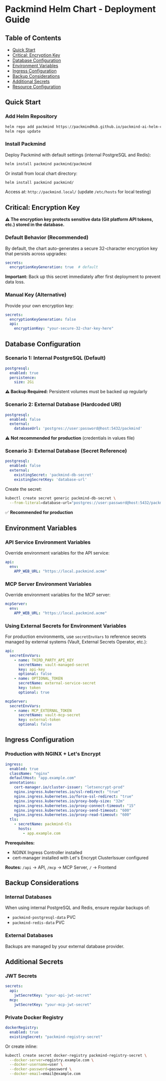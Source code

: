 # Packmind Helm Chart - Deployment Guide

## Table of Contents

- [Quick Start](#quick-start)
- [Critical: Encryption Key](#critical-encryption-key)
- [Database Configuration](#database-configuration)
- [Environment Variables](#environment-variables)
- [Ingress Configuration](#ingress-configuration)
- [Backup Considerations](#backup-considerations)
- [Additional Secrets](#additional-secrets)
- [Resource Configuration](#resource-configuration)

## Quick Start

### Add Helm Repository

```bash
helm repo add packmind https://packmindHub.github.io/packmind-ai-helm-chart/
helm repo update
```

### Install Packmind

Deploy Packmind with default settings (internal PostgreSQL and Redis):

```bash
helm install packmind packmind/packmind
```

Or install from local chart directory:

```bash
helm install packmind packmind/
```

Access at: `http://packmind.local/` (update `/etc/hosts` for local testing)

## Critical: Encryption Key

**⚠️ The encryption key protects sensitive data (Git platform API tokens, etc.) stored in the database.**

### Default Behavior (Recommended)

By default, the chart auto-generates a secure 32-character encryption key that persists across upgrades:

```yaml
secrets:
  encryptionKeyGeneration: true  # default
```

**Important:** Back up this secret immediately after first deployment to prevent data loss.

### Manual Key (Alternative)

Provide your own encryption key:

```yaml
secrets:
  encryptionKeyGeneration: false
  api:
    encryptionKey: "your-secure-32-char-key-here"
```

## Database Configuration

### Scenario 1: Internal PostgreSQL (Default)

```yaml
postgresql:
  enabled: true
  persistence:
    size: 2Gi
```

**⚠️ Backup Required:** Persistent volumes must be backed up regularly

### Scenario 2: External Database (Hardcoded URI)

```yaml
postgresql:
  enabled: false
  external:
    databaseUrl: 'postgres://user:password@host:5432/packmind'
```

⚠️ **Not recommended for production** (credentials in values file)

### Scenario 3: External Database (Secret Reference)

```yaml
postgresql:
  enabled: false
  external:
    existingSecret: 'packmind-db-secret'
    existingSecretKey: 'database-url'
```

Create the secret:

```bash
kubectl create secret generic packmind-db-secret \
  --from-literal=database-url="postgres://user:password@host:5432/packmind"
```

✅ **Recommended for production**

## Environment Variables

### API Service Environment Variables

Override environment variables for the API service:

```yaml
api:
  env:
    APP_WEB_URL: "https://local.packmind.acme"
```

### MCP Server Environment Variables

Override environment variables for the MCP server:

```yaml
mcpServer:
  env:
    APP_WEB_URL: "https://local.packmind.acme"
```

### Using External Secrets for Environment Variables

For production environments, use `secretEnvVars` to reference secrets managed by external systems (Vault, External Secrets Operator, etc.):

```yaml
api:
  secretEnvVars:
    - name: THIRD_PARTY_API_KEY
      secretName: vault-managed-secret
      key: api-key
      optional: false
    - name: OPTIONAL_TOKEN
      secretName: external-service-secret
      key: token
      optional: true

mcpServer:
  secretEnvVars:
    - name: MCP_EXTERNAL_TOKEN
      secretName: vault-mcp-secret
      key: external-token
      optional: false
```

## Ingress Configuration

### Production with NGINX + Let's Encrypt

```yaml
ingress:
  enabled: true
  className: "nginx"
  defaultHost: "app.example.com"
  annotations:
    cert-manager.io/cluster-issuer: "letsencrypt-prod"
    nginx.ingress.kubernetes.io/ssl-redirect: "true"
    nginx.ingress.kubernetes.io/force-ssl-redirect: "true"
    nginx.ingress.kubernetes.io/proxy-body-size: "32m"
    nginx.ingress.kubernetes.io/proxy-connect-timeout: "15"
    nginx.ingress.kubernetes.io/proxy-send-timeout: "600"
    nginx.ingress.kubernetes.io/proxy-read-timeout: "600"
  tls:
    - secretName: packmind-tls
      hosts:
        - app.example.com
```

**Prerequisites:**
- NGINX Ingress Controller installed
- cert-manager installed with Let's Encrypt ClusterIssuer configured

**Routes:** `/api` → API, `/mcp` → MCP Server, `/` → Frontend

## Backup Considerations

### Internal Databases

When using internal PostgreSQL and Redis, ensure regular backups of:
- `packmind-postgresql-data` PVC 
- `packmind-redis-data` PVC

### External Databases

Backups are managed by your external database provider.

## Additional Secrets

### JWT Secrets

```yaml
secrets:
  api:
    jwtSecretKey: "your-api-jwt-secret"
  mcp:
    jwtSecretKey: "your-mcp-jwt-secret"
```

### Private Docker Registry

```yaml
dockerRegistry:
  enabled: true
  existingSecret: "packmind-registry-secret"
```

Or create inline:

```bash
kubectl create secret docker-registry packmind-registry-secret \
  --docker-server=registry.example.com \
  --docker-username=user \
  --docker-password=password \
  --docker-email=email@example.com
```
